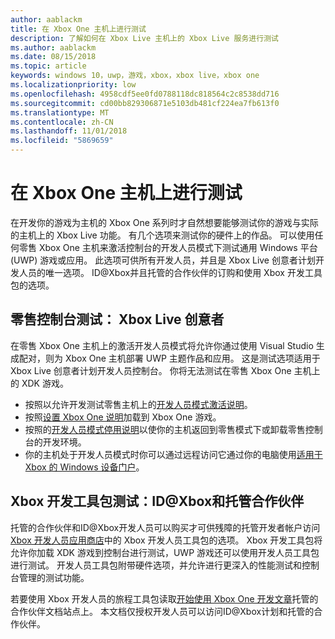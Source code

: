 ```yaml
---
author: aablackm
title: 在 Xbox One 主机上进行测试
description: 了解如何在 Xbox Live 主机上的 Xbox Live 服务进行测试
ms.author: aablackm
ms.date: 08/15/2018
ms.topic: article
keywords: windows 10，uwp，游戏，xbox，xbox live，xbox one
ms.localizationpriority: low
ms.openlocfilehash: 4958cdf5ee0fd0788118dc818564c2c8538dd716
ms.sourcegitcommit: cd00bb829306871e5103db481cf224ea7fb613f0
ms.translationtype: MT
ms.contentlocale: zh-CN
ms.lasthandoff: 11/01/2018
ms.locfileid: "5869659"
---
```

# <a name="testing-on-the-xbox-one-console"></a>在 Xbox One 主机上进行测试

在开发你的游戏为主机的 Xbox One 系列时才自然想要能够测试你的游戏与实际的主机上的 Xbox Live 功能。 有几个选项来测试你的硬件上的作品。 可以使用任何零售 Xbox One 主机来激活控制台的开发人员模式下测试通用 Windows 平台 (UWP) 游戏或应用。 此选项可供所有开发人员，并且是 Xbox Live 创意者计划开发人员的唯一选项。 ID@Xbox并且托管的合作伙伴的订购和使用 Xbox 开发工具包的选项。

## <a name="retail-console-testing-xbox-live-creators"></a>零售控制台测试： Xbox Live 创意者

在零售 Xbox One 主机上的激活开发人员模式将允许你通过使用 Visual Studio 生成配对，则为 Xbox One 主机部署 UWP 主题作品和应用。 这是测试选项适用于 Xbox Live 创意者计划开发人员控制台。 你将无法测试在零售 Xbox One 主机上的 XDK 游戏。

* 按照以允许开发测试零售主机上的[开发人员模式激活说明](../xbox-apps/devkit-activation.md)。  
* 按照[设置 Xbox One 说明](../xbox-apps/development-environment-setup.md#setting-up-your-xbox-one)加载到 Xbox One 游戏。  
* 按照的[开发人员模式停用说明](../xbox-apps/devkit-deactivation.md)以使你的主机返回到零售模式下或卸载零售控制台的开发环境。  
* 你的主机处于开发人员模式时你可以通过远程访问它通过你的电脑使用[适用于 Xbox 的 Windows 设备门户](../debug-test-perf/device-portal-xbox.md)。  

## <a name="xbox-development-kit-testing-idxbox-and-managed-partners"></a>Xbox 开发工具包测试：ID@Xbox和托管合作伙伴

托管的合作伙伴和ID@Xbox开发人员可以购买才可供残障的托管开发者帐户访问[Xbox 开发人员应用商店](https://gamedevstore.partners.extranet.microsoft.com/)中的 Xbox 开发人员工具包的选项。 Xbox 开发工具包将允许你加载 XDK 游戏到控制台进行测试，UWP 游戏还可以使用开发人员工具包进行测试。 开发人员工具包附带硬件选项，并允许进行更深入的性能测试和控制台管理的测试功能。

若要使用 Xbox 开发人员的旅程工具包读取[开始使用 Xbox One 开发文章](https://developer.microsoft.com/en-us/games/xbox/docs/xdk/atoc-getting-started)托管的合作伙伴文档站点上。 本文档仅授权开发人员可以访问ID@Xbox计划和托管的合作伙伴。